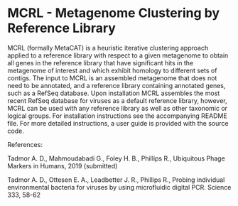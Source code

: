 # MCRL -  Metagenome Clustering by Reference Library

MCRL (formally MetaCAT) is a heuristic iterative clustering approach applied to a reference library with respect to a given metagenome to obtain all genes in the reference library that have significant hits in the metagenome of interest and which exhibit homology to different sets of contigs. The input to MCRL is an assembled metagenome that does not need to be annotated, and a reference library containing annotated genes, such as a RefSeq database. Upon installation MCRL assembles the most recent RefSeq database for viruses as a default reference library, however, MCRL can be used with any reference library as well as other taxonomic or logical groups.
For installation instructions see the accompanying README file. For more detailed instructions, a user guide is provided with the source code.

References:

Tadmor A. D., Mahmoudabadi G., Foley H. B., Phillips R., Ubiquitous Phage Markers in Humans, 2019 (submitted)

Tadmor A. D., Ottesen E. A., Leadbetter J. R., Phillips R., Probing individual environmental bacteria for viruses by using microfluidic digital PCR. Science 333, 58-62
